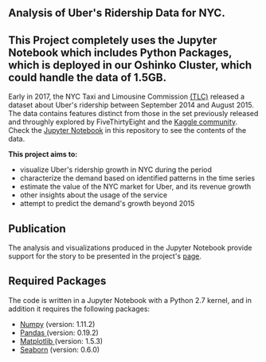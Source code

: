 ## **Analysis of Uber's Ridership Data for NYC.**
##  This Project completely uses the Jupyter Notebook which includes Python Packages, which is deployed in our Oshinko Cluster, which could handle the data of 1.5GB.

Early in 2017, the NYC Taxi and Limousine Commission [(TLC)](http://www.nyc.gov/html/tlc/html/about/trip_record_data.shtml) released a dataset about Uber's ridership between September 2014 and August 2015. The data contains features distinct from those in the set previously released and throughly explored by FiveThirtyEight and the [Kaggle community](https://www.kaggle.com/fivethirtyeight/uber-pickups-in-new-york-city). Check the [Jupyter Notebook](https://github.com/geoninja/Uber-Data-Analysis/blob/master/NYC_Uber_Rides.ipynb) in this repository to see the contents of the data. 


**This project aims to:**
* visualize Uber's ridership growth in NYC during the period
* characterize the demand based on identified patterns in the time series
* estimate the value of the NYC market for Uber, and its revenue growth
* other insights about the usage of the service
* attempt to predict the demand's growth beyond 2015


## **Publication**
The analysis and visualizations produced in the Jupyter Notebook provide support for the story to be presented in the project's [page](https://aboutdatascience.wordpress.com/2017/04/04/comprehensive-analysis-of-uber-dataset/).



## **Required Packages**

The code is written in a Jupyter Notebook with a Python 2.7 kernel, and in addition it requires the following packages:

* [Numpy](http://numpy.org) (version: 1.11.2)
* [Pandas ](http://pandas.pydata.org)(version: 0.19.2)
* [Matplotlib ](http://matplotlib.org)(version: 1.5.3)
* [Seaborn](http://seaborn.pydata.org) (version: 0.6.0)



